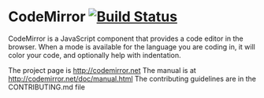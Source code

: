 # CodeMirror [![Build Status](https://secure.travis-ci.org/marijnh/CodeMirror.png?branch=master)](http://travis-ci.org/marijnh/CodeMirror)

CodeMirror is a JavaScript component that provides a code editor in
the browser. When a mode is available for the language you are coding
in, it will color your code, and optionally help with indentation.

The project page is http://codemirror.net
The manual is at http://codemirror.net/doc/manual.html
The contributing guidelines are in the CONTRIBUTING.md file
